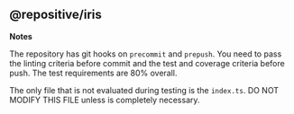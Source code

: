 @repositive/iris
---




**Notes**

The repository has git hooks on `precommit` and `prepush`. You need to pass the linting criteria before commit and the test and coverage criteria before push. The test requirements are 80% overall.

The only file that is not evaluated during testing is the `index.ts`. DO NOT MODIFY THIS FILE unless is completely necessary. 
